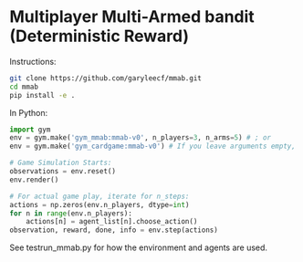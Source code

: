 # Multiplayer Multi-Armed bandit (Deterministic Reward)

Instructions:
```bash
git clone https://github.com/garyleecf/mmab.git
cd mmab
pip install -e .
```

In Python:
```python
import gym
env = gym.make('gym_mmab:mmab-v0', n_players=3, n_arms=5) # ; or
env = gym.make('gym_cardgame:mmab-v0') # If you leave arguments empty, default: n_players=3, n_arms=10

# Game Simulation Starts:
observations = env.reset()
env.render()

# For actual game play, iterate for n_steps:
actions = np.zeros(env.n_players, dtype=int)
for n in range(env.n_players):
    actions[n] = agent_list[n].choose_action()
observation, reward, done, info = env.step(actions)


```
See testrun_mmab.py for how the environment and agents are used.
